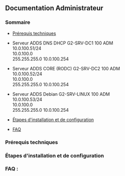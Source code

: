 ## Documentation Administrateur

### Sommaire
- [Prérequis techniques]()

- Serveur ADDS DNS DHCP	G2-SRV-DC1	100	ADM    	 
  10.0.100.51/24	  
  10.0.100.0  
  255.255.255.0	10.0.100.254  
  
- Serveur ADDS CORE (RODC)	G2-SRV-DC2	100	ADM	  
  10.0.100.52/24  
  10.0.100.0  
  255.255.255.0	10.0.100.254  

- Serveur ADDS Debian	G2-SRV-LINUX	100	ADM	  
  10.0.100.53/24  
  10.0.100.0  
  255.255.255.0	10.0.100.254  
  
- [Étapes d'installation et de configuration]()
- [FAQ]()

### Prérequis techniques


### Étapes d'installation et de configuration


### FAQ :
